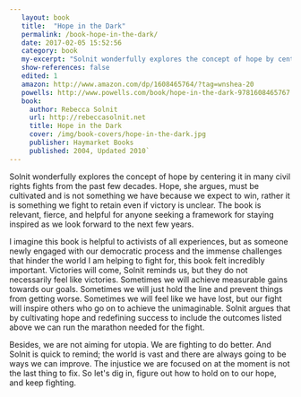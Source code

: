 ```yaml
---
   layout: book
   title:  "Hope in the Dark"
   permalink: /book-hope-in-the-dark/
   date: 2017-02-05 15:52:56
   category: book
   my-excerpt: "Solnit wonderfully explores the concept of hope by centering it in many civil rights fights from the past few decades. Hope, she argues, must be cultivated and is not something we have because we expect to win, rather it is something we fight to retain even if victory is unclear. The book is relevant, fierce, and helpful for anyone seeking a framework for staying inspired as we look forward to the next few years."
   show-references: false
   edited: 1
   amazon: http://www.amazon.com/dp/1608465764/?tag=wnshea-20
   powells: http://www.powells.com/book/hope-in-the-dark-9781608465767
   book:
     author: Rebecca Solnit
     url: http://rebeccasolnit.net
     title: Hope in the Dark
     cover: /img/book-covers/hope-in-the-dark.jpg
     publisher: Haymarket Books
     published: 2004, Updated 2010`
---
```


Solnit wonderfully explores the concept of hope by centering it in many civil rights fights from the past few decades. Hope, she argues, must be cultivated and is not something we have because we expect to win, rather it is something we fight to retain even if victory is unclear. The book is relevant, fierce, and helpful for anyone seeking a framework for staying inspired as we look forward to the next few years.

I imagine this book is helpful to activists of all experiences, but as someone newly engaged with our democratic process and the immense challenges that hinder the world I am helping to fight for, this book felt incredibly important. Victories will come, Solnit reminds us, but they do not necessarily feel like victories. Sometimes we will achieve measurable gains towards our goals. Sometimes we will just hold the line and prevent things from getting worse. Sometimes we will feel like we have lost, but our fight will inspire others who go on to achieve the unimaginable. Solnit argues that by cultivating hope and redefining success to include the outcomes listed above we can run the marathon needed for the fight.

Besides, we are not aiming for utopia. We are fighting to do better. And Solnit is quick to remind; the world is vast and there are always going to be ways we can improve. The injustice we are focused on at the moment is not the last thing to fix. So let's dig in, figure out how to hold on to our hope, and keep fighting.
